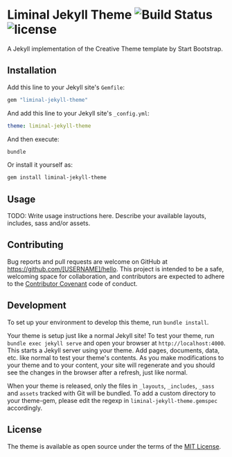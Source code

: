 # Liminal Jekyll Theme ![Build Status](https://travis-ci.org/kelley12/liminal-jekyll-theme.svg?branch=master) ![license](https://img.shields.io/badge/license-MIT-blue.svg?link=https://github.com/Kelley12/liminal-jekyll-theme/blob/master/LICENSE)

A Jekyll implementation of the Creative Theme template by Start Bootstrap.

## Installation

Add this line to your Jekyll site's `Gemfile`:

```ruby
gem "liminal-jekyll-theme"
```

And add this line to your Jekyll site's `_config.yml`:

```yaml
theme: liminal-jekyll-theme
```

And then execute:

```bash
bundle
```

Or install it yourself as:

```bash
gem install liminal-jekyll-theme
```

## Usage

TODO: Write usage instructions here. Describe your available layouts, includes, sass and/or assets.

## Contributing

Bug reports and pull requests are welcome on GitHub at https://github.com/[USERNAME]/hello. This project is intended to be a safe, welcoming space for collaboration, and contributors are expected to adhere to the [Contributor Covenant](http://contributor-covenant.org) code of conduct.

## Development

To set up your environment to develop this theme, run `bundle install`.

Your theme is setup just like a normal Jekyll site! To test your theme, run `bundle exec jekyll serve` and open your browser at `http://localhost:4000`. This starts a Jekyll server using your theme. Add pages, documents, data, etc. like normal to test your theme's contents. As you make modifications to your theme and to your content, your site will regenerate and you should see the changes in the browser after a refresh, just like normal.

When your theme is released, only the files in `_layouts`, `_includes`, `_sass` and `assets` tracked with Git will be bundled.
To add a custom directory to your theme-gem, please edit the regexp in `liminal-jekyll-theme.gemspec` accordingly.

## License

The theme is available as open source under the terms of the [MIT License](https://opensource.org/licenses/MIT).
